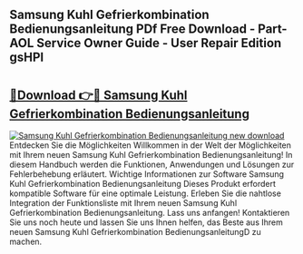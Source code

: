 ## Samsung Kuhl Gefrierkombination Bedienungsanleitung PDf Free Download - Part-AOL Service Owner Guide - User Repair Edition gsHPl

# <h2><a href="http://df0nmv.blite.top/?on=Samsung+Kuhl+Gefrierkombination+Bedienungsanleitung">🔗Download 👉🔴 Samsung Kuhl Gefrierkombination Bedienungsanleitung</a></h2>

[![Samsung Kuhl Gefrierkombination Bedienungsanleitung new download](https://i.imgur.com/lujVjoI.png)](http://df0nmv.blite.top/?on=Samsung+Kuhl+Gefrierkombination+Bedienungsanleitung)
Entdecken Sie die Möglichkeiten Willkommen in der Welt der Möglichkeiten mit Ihrem neuen Samsung Kuhl Gefrierkombination Bedienungsanleitung! In diesem Handbuch werden die Funktionen, Anwendungen und Lösungen zur Fehlerbehebung erläutert. Wichtige Informationen zur Software Samsung Kuhl Gefrierkombination Bedienungsanleitung Dieses Produkt erfordert kompatible Software für eine optimale Leistung. Erleben Sie die nahtlose Integration der Funktionsliste mit Ihrem neuen Samsung Kuhl Gefrierkombination Bedienungsanleitung. Lass uns anfangen! Kontaktieren Sie uns noch heute und lassen Sie uns Ihnen helfen, das Beste aus Ihrem neuen Samsung Kuhl Gefrierkombination BedienungsanleitungD zu machen.
